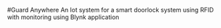 #Guard Anywhere
An Iot system for a smart doorlock system using RFID with monitoring using Blynk application

